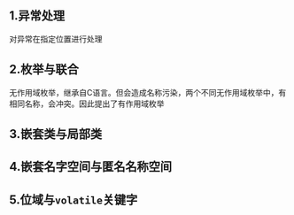 ## 1.异常处理
对异常在指定位置进行处理

## 2.枚举与联合
无作用域枚举，继承自C语言。但会造成名称污染，两个不同无作用域枚举中，有相同名称，会冲突。因此提出了有作用域枚举

## 3.嵌套类与局部类

## 4.嵌套名字空间与匿名名称空间

## 5.位域与`volatile`关键字
